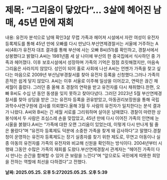 # **제목: “그리움이 닿았다”… 3살에 헤어진 남매, 45년 만에 재회**

  내용: 유전자 분석으로 남매 확인3살 무렵 가족과 헤어져 시설에서 자란 여성이 유전자 등록제도를 통해 45년 만에 오빠를 다시 만났다.부산연제경찰서는 서울에 거주하는 A씨(48)가 유전자 대조 결과를 통해 부산에 사는 오빠 B씨(51)를 확인하고, 경찰서에서 상봉했다고 밝혔다.A씨는 1981년쯤 세 살 나이에 부산의 한 중국집에서 식사하던 중 가족과 헤어졌다. 이후 보호시설에서 성장하며 가족의 기억은 점점 흐릿해졌지만, 마음속 그리움은 사라지지 않았다. 성인이 되어 홀로 사회에 나선 A씨는 언젠가 가족을 찾고 싶다는 마음으로 2009년 부산남부경찰서를 찾아 유전자 등록을 신청했다.그러나 가족의 흔적은 쉽게 닿지 않았다. A씨는 이후 서울로 이주해 일상을 이어갔고, 연락은 끊긴 채 세월이 흘렀다. 그러던 중 올해 초 경찰의 연락을 받고 유전자를 다시 채취했다.한편, 오빠 B씨도 수십 년 동안 동생을 잊지 못하고 찾아다녔다. 그러던 2023년 5월 부산연제경찰서를 찾아 상담을 받은 그는 유전자 등록을 권유받았고, 아동권리보장원을 통해 국립과학수사연구원에 검사를 의뢰했다.올해 3월 두 사람의 유전자가 일치한다는 분석 결과가 나왔다. A씨와 B씨는 긴 세월 서로를 그리워하며 살아온 남매였다. 경찰이 마련한 상봉식에서 두 사람은 조심스레 손을 맞잡았고, 45년 만에 다시 이어진 가족의 인연에 눈시울을 붉혔다.A씨는 “가족에 대한 오랜 그리움이 있었는데, 이렇게 다시 만나게 될 줄은 몰랐다”며 “유전자 등록제도 덕분에 소중한 가족을 찾게 돼 감사하다”고 말했다.경찰청이 운영하는 유전자 등록제도는 장기 실종자를 찾기 위한 제도로, 무연고 아동이나 실종 아동의 유전자를 가족의 유전자와 비교해 신원을 확인하는 방식이다. 2004년부터 시행돼 그동안 수많은 가족의 재회를 도왔다.부산연제경찰서 관계자는 “헤어진 가족이 다시 만나는 순간을 함께할 수 있어 큰 보람을 느낀다”며 “앞으로도 국민에게 따뜻한 희망을 전하는 역할에 최선을 다하겠다”고 전했다.

  **날짜: 2025.05.25. 오후 5:272025.05.25. 오후 5:39**